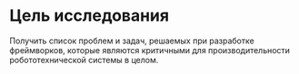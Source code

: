 # Цель исследования
Получить список проблем и задач, решаемых при разработке фреймворков, которые являются критичными для производительности робототехнической системы в целом.
